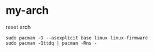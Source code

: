 # my-arch
reset arch
```console
sudo pacman -D --asexplicit base linux linux-firmware
sudo pacman -Qttdq | pacman -Rns - 
```
